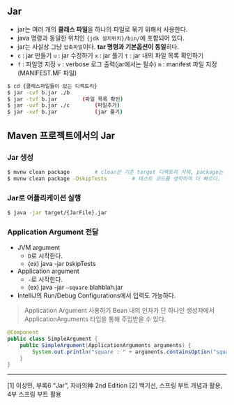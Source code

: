 ## Jar

- jar는 여러 개의 **클래스 파일**을 하나의 파일로 묶기 위해서 사용한다.
- java 명령과 동일한 위치인 `{jdk 설치위치}/bin/`에 포함되어 있다.
- jar는 사실상 그냥 `압축파일`이다. **tar 명령과 기본옵션이 동일**히다.
- `c` : jar 만들기
  `u` : jar 수정하기
  `x` : jar 풀기
  `t` : jar 내의 파일 목록 확인하기
- `f` : 파일명 지정
  `v` : verbose 로그 출력(jar에서는 필수)
  `m` : manifest 파일 지정(MANIFEST.MF 파일)

```bash
$ cd {클래스파일들이 있는 디렉토리}
$ jar -cvf b.jar ./b
$ jar -tvf b.jar		(파일 목록 확인)
$ jar -uvf b.jar ./c		(파일추가)
$ jar -xvf b.jar			(jar 풀기)
```

## Maven 프로젝트에서의 Jar

### Jar 생성

```bash
$ mvnw clean package		# clean은 기존 target 디렉토리 삭제, package는 jar 파일의 생성
$ mvnw clean package -DskipTests		# 테스트 코드를 생략하여 더 빠르다.
```

### Jar로 어플리케이션 실행

```bash
$ java -jar target/{JarFile}.jar
```

### Application Argument 전달

- JVM argument
  - `D`로 시작한다.
  - (ex) java -jar `D`skipTests
- Application argument
  - `-`로 시작한다.
  - (ex) java -jar `—square` blahblah.jar
- IntelliJ의 Run/Debug Configurations에서 입력도 가능하다.

> Application Argument 사용하기
> Bean 내의 인자가 단 하나인 생성자에서 ApplicationArguments 타입을 통해 주입받을 수 있다.

```java
@Component
public class SimpleArgument {
    public SimpleArgument(ApplicationArguments arguments) {
        System.out.println("square : " + arguments.containsOption("square"));
    }
}
```

---

[1] 이상민, 부록6 “Jar”, 자바의神 2nd Edition
[2] 백기선, 스프링 부트 개념과 활용, 4부 스프링 부트 활용

